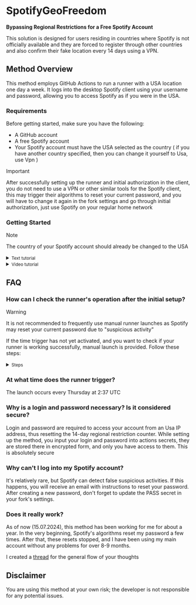 # SpotifyGeoFreedom

**Bypassing Regional Restrictions for a Free Spotify Account**

This solution is designed for users residing in countries where Spotify is not officially available and they are forced to register through other countries and also confirm their fake location every 14 days using a VPN.

## Method Overview

This method employs GitHub Actions to run a runner with a USA location one day a week. It logs into the desktop Spotify client using your username and password, allowing you to access Spotify as if you were in the USA.

### Requirements

Before getting started, make sure you have the following:

- A GitHub account
- A free Spotify account
- Your Spotify account must have the USA selected as the country ( if you have another country specified, then you can change it yourself to Usa, use Vpn )
  
> [!IMPORTANT]  
> After successfully setting up the runner and initial authorization in the client, you do not need to use a VPN or other similar tools for the Spotify client, this may trigger their algorithms to reset your current password, and you will have to change it again in the fork settings and go through initial authorization, just use Spotify on your regular home network

### Getting Started

> [!NOTE]
> The country of your Spotify account should already be changed to the USA

<details>
<summary><small>Text tutorial</small></summary><p>

Follow these steps to set up and use this method:

1. **Fork this [Repository](https://github.com/Tuc-tac/SpotifyGeoFreedom)**
2. **Repository Settings**
   - In your fork's `Settings`
   - navigate to `Secrets and Variables` => `Actions`

4. **Create Repository Secrets**: 
    - Click on `New Repository Secret`
    - In the `Name` field, enter `LOGIN`
    - In the `Secret` field, enter your Spotify account login. Click `Add Secret`

5. **Password Secret**:
    - Repeat the same process for your password
    - Click `New Repository Secret`
    - Enter `PASS` in the `Name` field
    - Enter your Spotify account password in the `Secret` field. (Remember to update it here if you change your password)

6. **Activate the Runner**:
    - Go to the `Actions` tab in your forked repository
    - Confirm the activation of runners for your fork
    - In the upper left part of the screen, find two actions with the names:
      - Run SpotifyGeoFreedom Scrip
      - Keepalive Workflow
    - You need to activate these two runners. To do this, click on each of them in turn and select "enable workflow" on the right side of the screen
</details>

<details>
<summary><small>Video tutorial</small></summary><p>

[![YouTube](https://img.shields.io/badge/YouTube-red?style=for-the-badge&logo=youtube)](https://youtu.be/GriSDB4gIbU)

</details>

## FAQ

### How can I check the runner's operation after the initial setup?
> [!WARNING]
It is not recommended to frequently use manual runner launches as Spotify may reset your current password due to "suspicious activity"

If the time trigger has not yet activated, and you want to check if your runner is working successfully, manual launch is provided. Follow these steps:

<details> 
  <summary><small>Steps</small></summary><p> 
     
- While on the main page of your fork, go to the tab ![2023-09-11 080820](https://github.com/Tuc-tac/SpotifyGeoFreedom/assets/143889047/f26ca153-978e-4aed-8290-6267987635da)
- In the left sidebar, click the "Run SpotifyGeoFreedom Script" button 
  <details> 
  <summary><small>screenshot</small></summary><p> 

  ![Снимок экрана 2023-09-11 081017](https://github.com/Tuc-tac/SpotifyGeoFreedom/assets/143889047/d83e565c-bc62-4244-8506-cc611f5aad47)

  </details>
- On the right side, a dropdown menu "Run workflow" will appear, inside of which there will be a green "Run workflow" button. Click on it to start the runner
  <details> 
  <summary><small>screenshot</small></summary><p> 

  ![Снимок экрана 2023-09-11 085001](https://github.com/Tuc-tac/SpotifyGeoFreedom/assets/143889047/940f4558-b7c3-486a-8141-de5635742411)

  </details>
- Wait for a couple of minutes until the script completes, and its icon turns green
  <details> 
  <summary><small>screenshot</small></summary><p> 

  ![Снимок экрана 2023-09-11 082025](https://github.com/Tuc-tac/SpotifyGeoFreedom/assets/143889047/22aa5bf0-6b46-4a4a-a003-bbd857f46130)

  </details>
- Go to the runner actions "Run SpotifyGeoFreedom Script" => "run-powershell"
- Expand the "Сlient download and login" action
- If the script outputs "Client response: Successful authentication," then everything is fine; your runner has successfully opened the Spotify client using your login and password
  <details> 
  <summary><small>screenshot</small></summary><p> 

  ![Снимок экрана 2023-09-11 082132](https://github.com/Tuc-tac/SpotifyGeoFreedom/assets/143889047/e99f089e-fe42-4d04-98d0-1a712cf7354b)

  </details>
- If you see the message "Client response: Failed authenticating: login5_invalid_credentials," then most likely you did not correctly set your login and password in the secret variables. Try doing it again. If you are sure that your login and password were set correctly, then in 99% of cases, Spotify has reset your password. Check your email; there should be a password reset form. You need to reset it and set the new password in the secret variable
</details>

### At what time does the runner trigger?
The launch occurs every Thursday at 2:37 UTC

### Why is a login and password necessary? Is it considered secure?
Login and password are required to access your account from an Usa IP address, thus resetting the 14-day regional restriction counter. While setting up the method, you input your login and password into actions secrets, they are stored there in encrypted form, and only you have access to them. This is absolutely secure

### Why can't I log into my Spotify account? 
It's relatively rare, but Spotify can detect false suspicious activities. If this happens, you will receive an email with instructions to reset your password. After creating a new password, don't forget to update the PASS secret in your fork's settings.

### Does it really work?
As of now (15.07.2024), this method has been working for me for about a year. In the very beginning, Spotify's algorithms reset my password a few times. After that, these resets stopped, and I have been using my main account without any problems for over 8-9 months.

I created a [thread](https://github.com/Tuc-tac/SpotifyGeoFreedom/issues/5) for the general flow of your thoughts

## Disclaimer
You are using this method at your own risk; the developer is not responsible for any potential issues.
